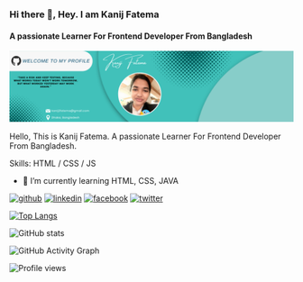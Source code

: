 ### Hi there 👋, Hey. I am Kanij Fatema
#### A passionate Learner For Frontend Developer From Bangladesh
![A passionate Learner For Frontend Developer From Bangladesh](https://github.com/kanijfa21/kanijfa21/blob/main/Kanij%20Fatema.png)

Hello, This is Kanij Fatema. A passionate Learner For Frontend Developer From Bangladesh.

Skills: HTML / CSS / JS 

- 🌱 I’m currently learning HTML, CSS, JAVA 


[<img src='https://cdn.jsdelivr.net/npm/simple-icons@3.0.1/icons/github.svg' alt='github' height='40'>](https://github.com/kanijfa21)  [<img src='https://cdn.jsdelivr.net/npm/simple-icons@3.0.1/icons/linkedin.svg' alt='linkedin' height='40'>](https://www.linkedin.com/in/kanijfa21/)  [<img src='https://cdn.jsdelivr.net/npm/simple-icons@3.0.1/icons/facebook.svg' alt='facebook' height='40'>](https://www.facebook.com/kanijfa21)  [<img src='https://cdn.jsdelivr.net/npm/simple-icons@3.0.1/icons/twitter.svg' alt='twitter' height='40'>](https://twitter.com/kanijfa21)  

[![Top Langs](https://github-readme-stats.vercel.app/api/top-langs/?username=kanijfa21)](https://github.com/anuraghazra/github-readme-stats)

![GitHub stats](https://github-readme-stats.vercel.app/api?username=kanijfa21&show_icons=true)  

![GitHub Activity Graph](https://activity-graph.herokuapp.com/graph?username=kanijfa21)  

![Profile views](https://gpvc.arturio.dev/kanijfa21)  
